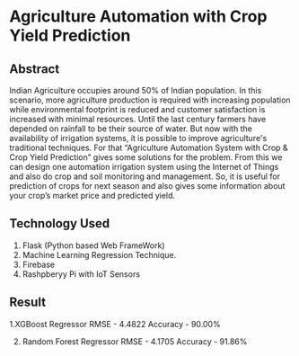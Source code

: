 # Agriculture Automation with Crop Yield Prediction

## Abstract

Indian Agriculture occupies around 50% of Indian population. In this scenario, more agriculture production is required with increasing population while environmental footprint is reduced and customer satisfaction is increased with minimal resources. Until the last century farmers have depended on rainfall to be their source of water. But now with the availability of irrigation systems, it is possible to improve agriculture's traditional techniques. For that “Agriculture Automation System with Crop & Crop Yield Prediction” gives some solutions for the problem. From this we can design one automation irrigation system using the Internet of Things and also do crop and soil monitoring and management. So, it is useful for prediction of crops for next season and also gives some information about your crop’s market price and predicted yield. 

## Technology Used

1. Flask (Python based Web FrameWork)
2. Machine Learning Regression Technique.
3. Firebase
4. Rashpberyy Pi with IoT Sensors 

## Result
 
1.XGBoost Regressor
RMSE - 4.4822
Accuracy - 90.00%

2. Random Forest Regressor
RMSE - 4.1705
Accuracy - 91.86%

